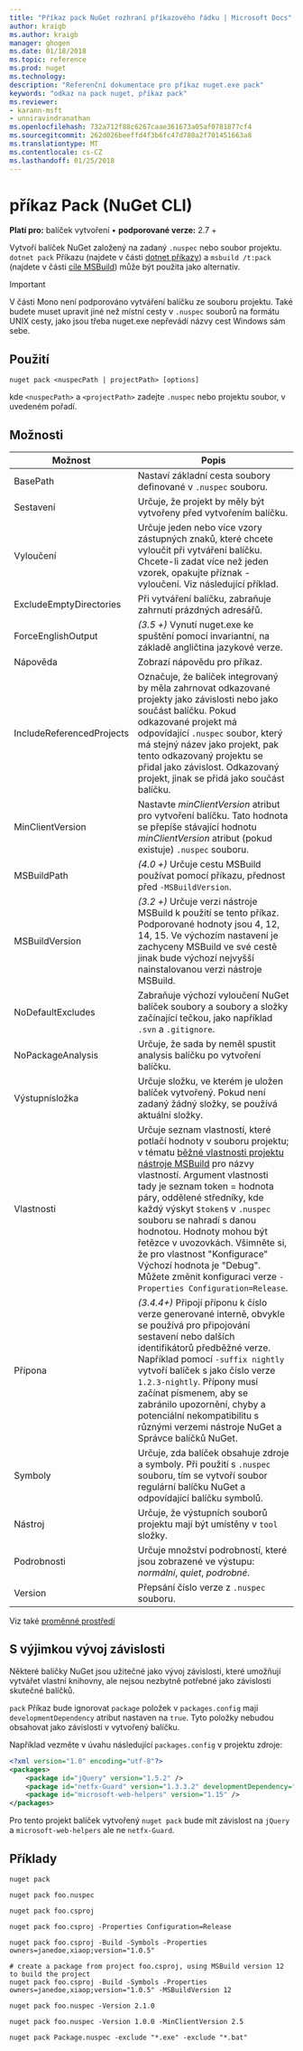 ```yaml
---
title: "Příkaz pack NuGet rozhraní příkazového řádku | Microsoft Docs"
author: kraigb
ms.author: kraigb
manager: ghogen
ms.date: 01/18/2018
ms.topic: reference
ms.prod: nuget
ms.technology: 
description: "Referenční dokumentace pro příkaz nuget.exe pack"
keywords: "odkaz na pack nuget, příkaz pack"
ms.reviewer:
- karann-msft
- unniravindranathan
ms.openlocfilehash: 732a712f88c6267caae361673a05af0781877cf4
ms.sourcegitcommit: 262d026beeffd4f3b6fc47d780a2f701451663a8
ms.translationtype: MT
ms.contentlocale: cs-CZ
ms.lasthandoff: 01/25/2018
---
```

# <a name="pack-command-nuget-cli"></a>příkaz Pack (NuGet CLI)

**Platí pro:** balíček vytvoření &bullet; **podporované verze:** 2.7 +

Vytvoří balíček NuGet založený na zadaný `.nuspec` nebo soubor projektu. `dotnet pack` Příkazu (najdete v části [dotnet příkazy](dotnet-Commands.md)) a `msbuild /t:pack` (najdete v části [cíle MSBuild](../schema/msbuild-targets.md)) může být použita jako alternativ.

> [!Important]
> V části Mono není podporováno vytváření balíčku ze souboru projektu. Také budete muset upravit jiné než místní cesty v `.nuspec` souborů na formátu UNIX cesty, jako jsou třeba nuget.exe nepřevádí názvy cest Windows sám sebe.

## <a name="usage"></a>Použití

```cli
nuget pack <nuspecPath | projectPath> [options]
```

kde `<nuspecPath>` a `<projectPath>` zadejte `.nuspec` nebo projektu soubor, v uvedeném pořadí.

## <a name="options"></a>Možnosti

| Možnost | Popis |
| --- | --- |
| BasePath | Nastaví základní cesta soubory definované v `.nuspec` souboru. |
| Sestavení | Určuje, že projekt by měly být vytvořeny před vytvořením balíčku. |
| Vyloučení | Určuje jeden nebo více vzory zástupných znaků, které chcete vyloučit při vytváření balíčku. Chcete-li zadat více než jeden vzorek, opakujte příznak - vyloučení. Viz následující příklad. |
| ExcludeEmptyDirectories | Při vytváření balíčku, zabraňuje zahrnutí prázdných adresářů. |
| ForceEnglishOutput | *(3.5 +)*  Vynutí nuget.exe ke spuštění pomocí invariantní, na základě angličtina jazykové verze. |
| Nápověda | Zobrazí nápovědu pro příkaz. |
| IncludeReferencedProjects | Označuje, že balíček integrovaný by měla zahrnovat odkazované projekty jako závislosti nebo jako součást balíčku. Pokud odkazované projekt má odpovídající `.nuspec` soubor, který má stejný název jako projekt, pak tento odkazovaný projektu se přidal jako závislost. Odkazovaný projekt, jinak se přidá jako součást balíčku. |
| MinClientVersion | Nastavte *minClientVersion* atribut pro vytvoření balíčku. Tato hodnota se přepíše stávající hodnotu *minClientVersion* atribut (pokud existuje) `.nuspec` souboru. |
| MSBuildPath | *(4.0 +)*  Určuje cestu MSBuild používat pomocí příkazu, přednost před `-MSBuildVersion`. |
| MSBuildVersion | *(3.2 +)*  Určuje verzi nástroje MSBuild k použití se tento příkaz. Podporované hodnoty jsou 4, 12, 14, 15. Ve výchozím nastavení je zachyceny MSBuild ve své cestě jinak bude výchozí nejvyšší nainstalovanou verzi nástroje MSBuild. |
| NoDefaultExcludes | Zabraňuje výchozí vyloučení NuGet balíček soubory a soubory a složky začínající tečkou, jako například `.svn` a `.gitignore`. |
| NoPackageAnalysis | Určuje, že sada by neměl spustit analysis balíčku po vytvoření balíčku. |
| Výstupnísložka | Určuje složku, ve kterém je uložen balíček vytvořený. Pokud není zadaný žádný složky, se používá aktuální složky. |
| Vlastnosti | Určuje seznam vlastností, které potlačí hodnoty v souboru projektu; v tématu [běžné vlastnosti projektu nástroje MSBuild](/visualstudio/msbuild/common-msbuild-project-properties) pro názvy vlastností. Argument vlastnosti tady je seznam token = hodnota páry, oddělené středníky, kde každý výskyt `$token$` v `.nuspec` souboru se nahradí s danou hodnotou. Hodnoty mohou být řetězce v uvozovkách. Všimněte si, že pro vlastnost "Konfigurace" Výchozí hodnota je "Debug". Můžete změnit konfiguraci verze `-Properties Configuration=Release`. |
| Přípona | *(3.4.4+)*  Připojí příponu k číslo verze generované interně, obvykle se používá pro připojování sestavení nebo dalších identifikátorů předběžné verze. Například pomocí `-suffix nightly` vytvoří balíček s jako číslo verze `1.2.3-nightly`. Přípony musí začínat písmenem, aby se zabránilo upozornění, chyby a potenciální nekompatibilitu s různými verzemi nástroje NuGet a Správce balíčků NuGet. |
| Symboly | Určuje, zda balíček obsahuje zdroje a symboly. Při použití s `.nuspec` souboru, tím se vytvoří soubor regulární balíčku NuGet a odpovídající balíčku symbolů. |
| Nástroj | Určuje, že výstupních souborů projektu mají být umístěny v `tool` složky. |
| Podrobnosti | Určuje množství podrobností, které jsou zobrazené ve výstupu: *normální*, *quiet*, *podrobné*. |
| Version | Přepsání číslo verze z `.nuspec` souboru. |

Viz také [proměnné prostředí](cli-ref-environment-variables.md)

## <a name="excluding-development-dependencies"></a>S výjimkou vývoj závislosti

Některé balíčky NuGet jsou užitečné jako vývoj závislosti, které umožňují vytvářet vlastní knihovny, ale nejsou nezbytně potřebné jako závislosti skutečné balíčků.

`pack` Příkaz bude ignorovat `package` položek v `packages.config` mají `developmentDependency` atribut nastaven na `true`. Tyto položky nebudou obsahovat jako závislosti v vytvořený balíčku.

Například vezměte v úvahu následující `packages.config` v projektu zdroje:

```xml
<?xml version="1.0" encoding="utf-8"?>
<packages>
    <package id="jQuery" version="1.5.2" />
    <package id="netfx-Guard" version="1.3.3.2" developmentDependency="true" />
    <package id="microsoft-web-helpers" version="1.15" />
</packages>
```

Pro tento projekt balíček vytvořený `nuget pack` bude mít závislost na `jQuery` a `microsoft-web-helpers` ale ne `netfx-Guard`.

## <a name="examples"></a>Příklady

```cli
nuget pack

nuget pack foo.nuspec

nuget pack foo.csproj

nuget pack foo.csproj -Properties Configuration=Release

nuget pack foo.csproj -Build -Symbols -Properties owners=janedoe,xiaop;version="1.0.5"

# create a package from project foo.csproj, using MSBuild version 12 to build the project
nuget pack foo.csproj -Build -Symbols -Properties owners=janedoe,xiaop;version="1.0.5" -MSBuildVersion 12

nuget pack foo.nuspec -Version 2.1.0

nuget pack foo.nuspec -Version 1.0.0 -MinClientVersion 2.5

nuget pack Package.nuspec -exclude "*.exe" -exclude "*.bat"
```
